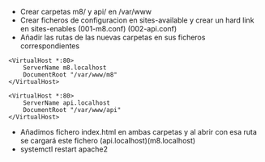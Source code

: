 * Crear carpetas m8/ y api/ en /var/www
* Crear ficheros de configuracion en sites-available y crear un hard link en sites-enables (001-m8.conf) (002-api.conf)
* Añadir las rutas de las nuevas carpetas en sus ficheros correspondientes
```
<VirtualHost *:80>
    ServerName m8.localhost
    DocumentRoot "/var/www/m8"
</VirtualHost>

<VirtualHost *:80>
    ServerName api.localhost
    DocumentRoot "/var/www/api"
</VirtualHost>
```
* Añadimos fichero index.html en ambas carpetas y al abrir con esa ruta se cargará este fichero
(api.localhost)(m8.localhost)
* systemctl restart apache2